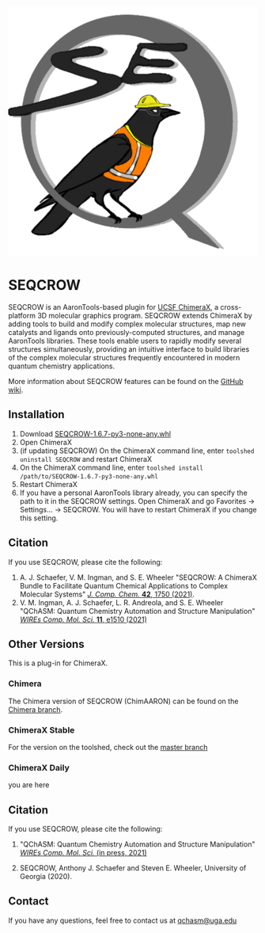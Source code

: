 ![SEQCROW](SEQCROW_dev.png)
# SEQCROW
SEQCROW is an AaronTools-based plugin for <a href="https://www.cgl.ucsf.edu/chimerax/" target="_blank">UCSF ChimeraX</a>, a cross-platform 3D molecular graphics program.
SEQCROW extends ChimeraX by adding tools to build and modify complex molecular structures, map new catalysts and ligands onto previously-computed structures, and manage AaronTools libraries.
These tools enable users to rapidly modify several structures simultaneously, providing an intuitive interface to build libraries of the complex molecular structures frequently encountered in modern quantum chemistry applications.

More information about SEQCROW features can be found on the [GitHub wiki](https://github.com/QChASM/SEQCROW/wiki).

## Installation
1. Download <a href="https://github.com/QChASM/SEQCROW/raw/dev/dist/SEQCROW-1.6.7-py3-none-any.whl">SEQCROW-1.6.7-py3-none-any.whl</a>
2. Open ChimeraX
3. (if updating SEQCROW) On the ChimeraX command line, enter `toolshed uninstall SEQCROW` and restart ChimeraX
4. On the ChimeraX command line, enter `toolshed install /path/to/SEQCROW-1.6.7-py3-none-any.whl`
5. Restart ChimeraX
6. If you have a personal AaronTools library already, you can specify the path to it in the SEQCROW settings. Open ChimeraX and go Favorites &rarr; Settings... &rarr; SEQCROW. You will have to restart ChimeraX if you change this setting. 


## Citation
If you use SEQCROW, please cite the following:

1. A. J. Schaefer, V. M. Ingman, and S. E. Wheeler "SEQCROW: A ChimeraX Bundle to Facilitate Quantum Chemical Applications to Complex Molecular Systems" <a href="http://dx.doi.org/10.1002/jcc.26700" target="_blank"><i>J. Comp. Chem.</i> <b>42</b>, 1750 (2021)</a>.
2. V. M. Ingman, A. J. Schaefer, L. R. Andreola, and S. E. Wheeler "QChASM: Quantum Chemistry Automation and Structure Manipulation" <a href="http://dx.doi.org/10.1002/wcms.1510" target="_blank"><i>WIREs Comp. Mol. Sci.</i> <b>11</b>, e1510 (2021)</a>

## Other Versions
This is a plug-in for ChimeraX.

### Chimera
The Chimera version of SEQCROW (ChimAARON) can be found on the [Chimera branch](https://github.com/QChASM/ChimAARON/tree/Chimera).

### ChimeraX Stable
For the version on the toolshed, check out the [master branch](https://github.com/QChASM/ChimAARON/tree/master)

### ChimeraX Daily
you are here

## Citation
If you use SEQCROW, please cite the following:

1. "QChASM: Quantum Chemistry Automation and Structure Manipulation" <a href="http://dx.doi.org/10.1002/wcms.1510" target="_blank"><i>WIREs Comp. Mol. Sci.</i> (in press, 2021)</a>

2. SEQCROW, Anthony J. Schaefer and Steven E. Wheeler, University of Georgia (2020).

## Contact
If you have any questions, feel free to contact us at qchasm@uga.edu
